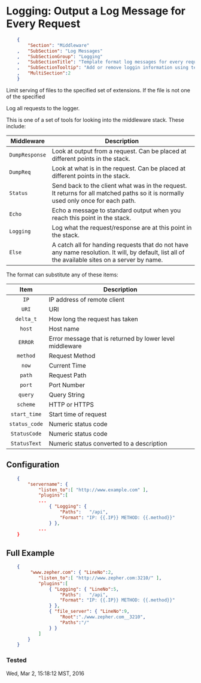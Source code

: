 Logging: Output a Log Message for Every Request
===============================================
``` JSON
	{
		"Section": "Middleware"
	,	"SubSection": "Log Messages"
	,	"SubSectionGroup": "Logging"
	,	"SubSectionTitle": "Template format log messages for every requests"
	,	"SubSectionTooltip": "Add or remove loggin information using templates for log messages"
	, 	"MultiSection":2
	}
```

Limit serving of files to the specified set of extensions.  If the file is not one of the specified

Log all requests to the logger.

This is one of a set of tools for looking into the middleware stack.
These include:

Middleware | Description
|--- | --- 
`DumpResponse` | Look at output from a request.  Can be placed at different points in the stack. 
`DumpReq` |   Look at what is in the request.  Can be placed at different points in the stack.
`Status` |   Send back to the client what was in the request.  It returns for all matched paths so it is normally used only once for each path.
`Echo` |   Echo a message to standard output when you reach this point in the stack.
`Logging` |   Log what the request/response are at this point in the stack.
`Else` |   A catch all for handing requests that do not have any name resolution.  It will, by default, list all of the available sites on a server by name.

The format can substitute any of these items:

Item | Description
:---: | --- 
`IP` | IP address of remote client
`URI` | URI 
`delta_t` | How long the request has taken
`host` | Host name
`ERROR` | Error message that is returned by lower level middleware
`method` | Request Method
`now` | Current Time
`path` | Request Path
`port` | Port Number
`query` | Query String
`scheme` | HTTP or HTTPS
`start_time` | Start time of request
`status_code` | Numeric status code
`StatusCode` |  Numeric status code
`StatusText` | Numeric status converted to a description

Configuration
-------------

``` JSON
	{
		"servername": { 
			"listen_to":[ "http://www.example.com" ],
			"plugins":[
			...
				{ "Logging": { 
					"Paths":   "/api",
					"Format": "IP: {{.IP}} METHOD: {{.method}}"
				} },
			...
	}
``` 

Full Example
------------

``` JSON
	{
		 "www.zepher.com": { "LineNo":2,
			"listen_to":[ "http://www.zepher.com:3210/" ],
			"plugins":[
				{ "Logging": { "LineNo":5, 
					"Paths":   "/api",
					"Format": "IP: {{.IP}} METHOD: {{.method}}"
				} },
				{ "file_server": { "LineNo":9,
					"Root":"./www.zepher.com__3210",
					"Paths":"/"
				} }
			]
		}
	}
``` 


### Tested

Wed, Mar 2, 15:18:12 MST, 2016

